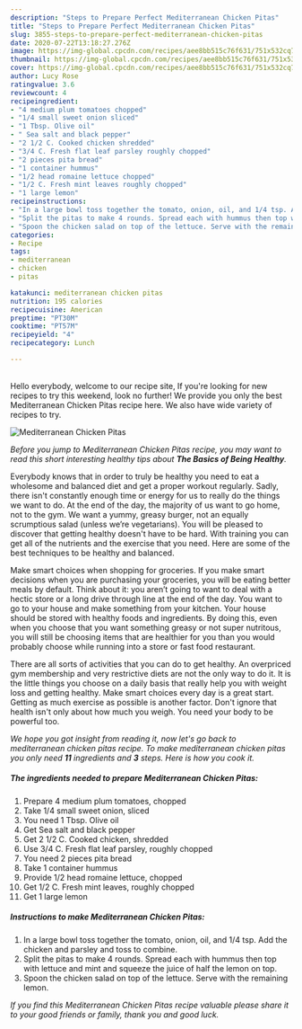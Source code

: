 ```yaml
---
description: "Steps to Prepare Perfect Mediterranean Chicken Pitas"
title: "Steps to Prepare Perfect Mediterranean Chicken Pitas"
slug: 3855-steps-to-prepare-perfect-mediterranean-chicken-pitas
date: 2020-07-22T13:18:27.276Z
image: https://img-global.cpcdn.com/recipes/aee8bb515c76f631/751x532cq70/mediterranean-chicken-pitas-recipe-main-photo.jpg
thumbnail: https://img-global.cpcdn.com/recipes/aee8bb515c76f631/751x532cq70/mediterranean-chicken-pitas-recipe-main-photo.jpg
cover: https://img-global.cpcdn.com/recipes/aee8bb515c76f631/751x532cq70/mediterranean-chicken-pitas-recipe-main-photo.jpg
author: Lucy Rose
ratingvalue: 3.6
reviewcount: 4
recipeingredient:
- "4 medium plum tomatoes chopped"
- "1/4 small sweet onion sliced"
- "1 Tbsp. Olive oil"
- " Sea salt and black pepper"
- "2 1/2 C. Cooked chicken shredded"
- "3/4 C. Fresh flat leaf parsley roughly chopped"
- "2 pieces pita bread"
- "1 container hummus"
- "1/2 head romaine lettuce chopped"
- "1/2 C. Fresh mint leaves roughly chopped"
- "1 large lemon"
recipeinstructions:
- "In a large bowl toss together the tomato, onion, oil, and 1/4 tsp. Add the chicken and parsley and toss to combine."
- "Split the pitas to make 4 rounds. Spread each with hummus then top with lettuce and mint and squeeze the juice of half the lemon on top."
- "Spoon the chicken salad on top of the lettuce. Serve with the remaining lemon."
categories:
- Recipe
tags:
- mediterranean
- chicken
- pitas

katakunci: mediterranean chicken pitas 
nutrition: 195 calories
recipecuisine: American
preptime: "PT30M"
cooktime: "PT57M"
recipeyield: "4"
recipecategory: Lunch

---
```

<br>
Hello everybody, welcome to our recipe site, If you're looking for new recipes to try this weekend, look no further! We provide you only the best Mediterranean Chicken Pitas recipe here. We also have wide variety of recipes to try.
<br>


![Mediterranean Chicken Pitas](https://img-global.cpcdn.com/recipes/aee8bb515c76f631/751x532cq70/mediterranean-chicken-pitas-recipe-main-photo.jpg)

<i>Before you jump to Mediterranean Chicken Pitas recipe, you may want to read this short interesting healthy tips about <strong>The Basics of Being Healthy</strong>.</i>

Everybody knows that in order to truly be healthy you need to eat a wholesome and balanced diet and get a proper workout regularly. Sadly, there isn't constantly enough time or energy for us to really do the things we want to do. At the end of the day, the majority of us want to go home, not to the gym. We want a yummy, greasy burger, not an equally scrumptious salad (unless we’re vegetarians). You will be pleased to discover that getting healthy doesn't have to be hard. With training you can get all of the nutrients and the exercise that you need. Here are some of the best techniques to be healthy and balanced.

Make smart choices when shopping for groceries. If you make smart decisions when you are purchasing your groceries, you will be eating better meals by default. Think about it: you aren’t going to want to deal with a hectic store or a long drive through line at the end of the day. You want to go to your house and make something from your kitchen. Your house should be stored with healthy foods and ingredients. By doing this, even when you choose that you want something greasy or not super nutritous, you will still be choosing items that are healthier for you than you would probably choose while running into a store or fast food restaurant.

There are all sorts of activities that you can do to get healthy. An overpriced gym membership and very restrictive diets are not the only way to do it. It is the little things you choose on a daily basis that really help you with weight loss and getting healthy. Make smart choices every day is a great start. Getting as much exercise as possible is another factor. Don't ignore that health isn't only about how much you weigh. You need your body to be powerful too. 


<i>We hope you got insight from reading it, now let's go back to mediterranean chicken pitas recipe. To make mediterranean chicken pitas you only need <strong>11</strong> ingredients and <strong>3</strong> steps. Here is how you cook it.
</i>

##### The ingredients needed to prepare Mediterranean Chicken Pitas:

1. Prepare 4 medium plum tomatoes, chopped
1. Take 1/4 small sweet onion, sliced
1. You need 1 Tbsp. Olive oil
1. Get  Sea salt and black pepper
1. Get 2 1/2 C. Cooked chicken, shredded
1. Use 3/4 C. Fresh flat leaf parsley, roughly chopped
1. You need 2 pieces pita bread
1. Take 1 container hummus
1. Provide 1/2 head romaine lettuce, chopped
1. Get 1/2 C. Fresh mint leaves, roughly chopped
1. Get 1 large lemon


##### Instructions to make Mediterranean Chicken Pitas:

1. In a large bowl toss together the tomato, onion, oil, and 1/4 tsp. Add the chicken and parsley and toss to combine.
1. Split the pitas to make 4 rounds. Spread each with hummus then top with lettuce and mint and squeeze the juice of half the lemon on top.
1. Spoon the chicken salad on top of the lettuce. Serve with the remaining lemon.


<i>If you find this Mediterranean Chicken Pitas recipe valuable please share it to your good friends or family, thank you and good luck.</i>
